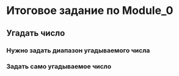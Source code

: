 # Итоговое задание по Module_0

## Угадать число

### Нужно задать диапазон угадываемого числа

### Задать само угадываемое число